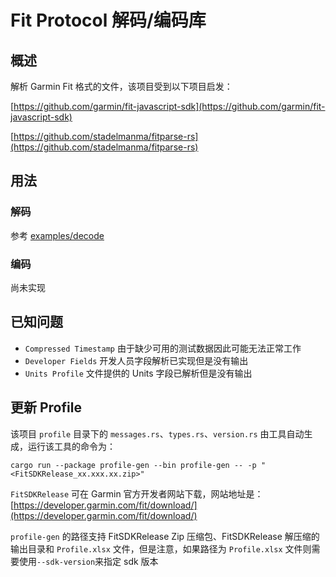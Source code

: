 # Fit Protocol 解码/编码库

## 概述

解析 Garmin Fit 格式的文件，该项目受到以下项目启发：

[https://github.com/garmin/fit-javascript-sdk](https://github.com/garmin/fit-javascript-sdk)

[https://github.com/stadelmanma/fitparse-rs](https://github.com/stadelmanma/fitparse-rs)

## 用法

### 解码

参考 [examples/decode](examples/decode)

### 编码

尚未实现

## 已知问题

- `Compressed Timestamp` 由于缺少可用的测试数据因此可能无法正常工作
- `Developer Fields` 开发人员字段解析已实现但是没有输出
- `Units Profile` 文件提供的 Units 字段已解析但是没有输出

## 更新 Profile

该项目 `profile` 目录下的 `messages.rs`、`types.rs`、`version.rs` 由工具自动生成，运行该工具的命令为：

```shell
cargo run --package profile-gen --bin profile-gen -- -p "<FitSDKRelease_xx.xxx.xx.zip>"
```

`FitSDKRelease` 可在 Garmin 官方开发者网站下载，网站地址是：[https://developer.garmin.com/fit/download/](https://developer.garmin.com/fit/download/)

`profile-gen` 的路径支持 FitSDKRelease Zip 压缩包、FitSDKRelease 解压缩的输出目录和 `Profile.xlsx` 文件，但是注意，如果路径为 `Profile.xlsx` 文件则需要使用`--sdk-version`来指定 sdk 版本